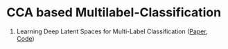 # CCA based Multilabel-Classification 

1. Learning Deep Latent Spaces for Multi-Label Classification ([Paper](https://arxiv.org/pdf/1707.00418.pdf), [Code](https://github.com/chulhongsung/Multilabel-Classification/blob/main/src/Yeh2017.py))
